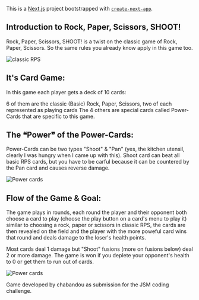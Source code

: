 This is a [Next.js](https://nextjs.org/) project bootstrapped with [`create-next-app`](https://github.com/vercel/next.js/tree/canary/packages/create-next-app).

## Introduction to Rock, Paper, Scissors, SHOOT!

Rock, Paper, Scissors, SHOOT! is a twist on the classic game of Rock, Paper, Scissors. So the same rules you already know apply in this game too.

![classic RPS](https://rock-paper-scissors-shoot-beta.vercel.app/how-to-play/classic-rps.svg)

## It's Card Game:

In this game each player gets a deck of 10 cards:

6 of them are the classic (Basic) Rock, Paper, Scissors, two of each represented as playing cards
The 4 others are special cards called Power-Cards that are specific to this game.



## The ❝Power❞ of the Power-Cards:

Power-Cards can be two types "Shoot" & "Pan" (yes, the kitchen utensil, clearly I was hungry when I came up with this).
Shoot card can beat all basic RPS cards, but you have to be carful because it can be countered by the Pan card and causes reverse damage.


![Power cards](https://rock-paper-scissors-shoot-beta.vercel.app/how-to-play/RPSS-dynamics.svg)

## Flow of the Game & Goal:

The game plays in rounds, each round the player and their opponent both choose a card to play (choose the play button on a card's menu to play it) similar to choosing a rock, paper or scissors in classic RPS, the cards are then revealed on the field and the player with the more poweful card wins that round and deals damage to the loser's health points.

Most cards deal 1 damage but "Shoot" fusions (more on fusions below) deal 2 or more damage.
The game is won if you deplete your opponent's health to 0 or get them to run out of cards.

![Power cards](https://rock-paper-scissors-shoot-beta.vercel.app/how-to-play/game-screenshot-min.png)

Game developed by chabandou as submission for the JSM coding challenge.
